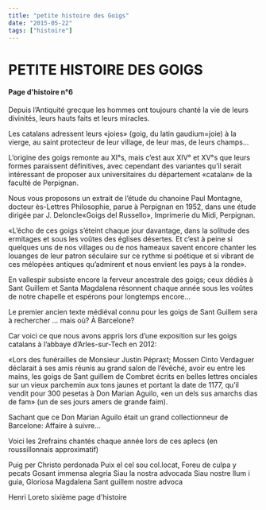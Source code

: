 ```yaml
---
title: "petite histoire des Goigs"
date: "2015-05-22"
tags: ["histoire"]
---
```


# PETITE HISTOIRE DES GOIGS

#### Page d'histoire n°6

Depuis l’Antiquité grecque les hommes ont toujours chanté la vie de leurs divinités, leurs hauts faits et leurs miracles.

Les catalans adressent leurs «joies» (goig, du latin gaudium=joie) à la vierge, au saint protecteur de leur village, de leur mas, de leurs champs…

L’origine des goigs remonte au XI°s, mais c’est aux XIV° et XV°s que leurs formes paraissent définitives, avec cependant des variantes qu’il serait intéressant de proposer aux universitaires du département «catalan» de la faculté de Perpignan.

Nous vous proposons un extrait de l’étude du chanoine Paul Montagne, docteur ès-Lettres Philosophie, parue à Perpignan en 1952, dans une étude dirigée par J. Deloncle«Goigs del Russello», Imprimerie du Midi, Perpignan.

«L’écho de ces goigs s’éteint chaque jour davantage, dans la solitude des ermitages et sous les voûtes des églises désertes. Et c’est à peine si quelques uns de nos villages ou de nos hameaux savent encore chanter les louanges de leur patron séculaire sur ce rythme si poétique et si vibrant de ces mélopées antiques qu’admirent et nous envient les pays à la ronde».

En vallespir subsiste encore la ferveur ancestrale des goigs; ceux dédiés à Sant Guillem et Santa Magdalena résonnent chaque année sous les voûtes de notre chapelle et espérons pour longtemps encore…

Le premier ancien texte médiéval connu pour les goigs de Sant Guillem sera à
rechercher … mais où? À Barcelone?

Car voici ce que nous avons appris lors d’une exposition sur les goigs catalans à l’abbaye d’Arles-sur-Tech en 2012:

«Lors des funérailles de Monsieur Justin Pépraxt; Mossen Cinto Verdaguer déclarait à ses amis réunis au grand salon de l’évêché, avoir eu entre les mains, les goigs de Sant guillem de Combret écrits en belles lettres onciales sur un vieux parchemin aux tons jaunes et portant la date de 1177, qu’il vendit pour 300 pesetas à Don Marian Aguilo, «en un dels sus amarchs dias de fam» (un de ses jours amers de grande faim).

Sachant que ce Don Marian Aguilo était un grand collectionneur de Barcelone: Affaire à suivre…

Voici les 2refrains chantés chaque année lors de ces aplecs (en roussillonnais approximatif)

Puig per Christo perdonada
Puix el cel sou col.locat,
Foreu de culpa y pecats
Gosant immensa alegria
Siau la nostra advocada
Siau nostre llum i guia,
Gloriosa
Magdalena
Sant guillem nostre advoca

Henri Loreto
sixième page d'histoire
